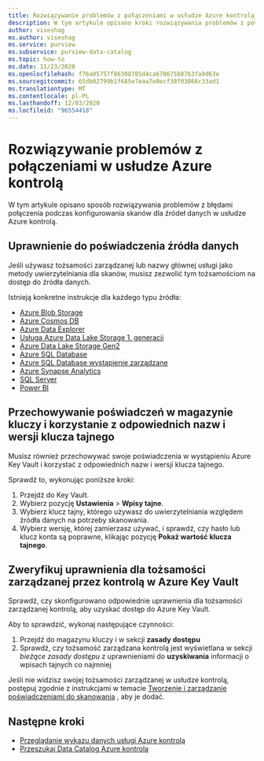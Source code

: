 ```yaml
---
title: Rozwiązywanie problemów z połączeniami w usłudze Azure kontrolą
description: W tym artykule opisano kroki rozwiązywania problemów z połączeniami w usłudze Azure kontrolą.
author: viseshag
ms.author: viseshag
ms.service: purview
ms.subservice: purview-data-catalog
ms.topic: how-to
ms.date: 11/23/2020
ms.openlocfilehash: f76a05757f86308785d4ca678675b87b3fa9d63e
ms.sourcegitcommit: 65db02799b1f685e7eaa7e0ecf38f03866c33ad1
ms.translationtype: MT
ms.contentlocale: pl-PL
ms.lasthandoff: 12/03/2020
ms.locfileid: "96554418"
---
```

# <a name="troubleshoot-your-connections-in-azure-purview"></a>Rozwiązywanie problemów z połączeniami w usłudze Azure kontrolą

W tym artykule opisano sposób rozwiązywania problemów z błędami połączenia podczas konfigurowania skanów dla źródeł danych w usłudze Azure kontrolą.

## <a name="permission-the-credential-on-the-data-source"></a>Uprawnienie do poświadczenia źródła danych

Jeśli używasz tożsamości zarządzanej lub nazwy głównej usługi jako metody uwierzytelniania dla skanów, musisz zezwolić tym tożsamościom na dostęp do źródła danych.

Istnieją konkretne instrukcje dla każdego typu źródła:

- [Azure Blob Storage](register-scan-azure-blob-storage-source.md#setting-up-authentication-for-a-scan)
- [Azure Cosmos DB](register-scan-azure-cosmos-database.md#setting-up-authentication-for-a-scan)
- [Azure Data Explorer](register-scan-azure-data-explorer.md#setting-up-authentication-for-a-scan)
- [Usługa Azure Data Lake Storage 1. generacji](register-scan-adls-gen1.md#setting-up-authentication-for-a-scan)
- [Azure Data Lake Storage Gen2](register-scan-adls-gen2.md#setting-up-authentication-for-a-scan)
- [Azure SQL Database](register-scan-azure-sql-database.md)
- [Azure SQL Database wystąpienie zarządzane](register-scan-azure-sql-database-managed-instance.md#setting-up-authentication-for-a-scan)
- [Azure Synapse Analytics](register-scan-azure-synapse-analytics.md#setting-up-authentication-for-a-scan)
- [SQL Server](register-scan-on-premises-sql-server.md#setting-up-authentication-for-a-scan)
- [Power BI](register-scan-power-bi-tenant.md)

## <a name="storing-your-credential-in-your-key-vault-and-using-the-right-secret-name-and-version"></a>Przechowywanie poświadczeń w magazynie kluczy i korzystanie z odpowiednich nazw i wersji klucza tajnego

Musisz również przechowywać swoje poświadczenia w wystąpieniu Azure Key Vault i korzystać z odpowiednich nazw i wersji klucza tajnego.

Sprawdź to, wykonując poniższe kroki:

1. Przejdź do Key Vault.
1. Wybierz pozycję **Ustawienia** > **Wpisy tajne**.
1. Wybierz klucz tajny, którego używasz do uwierzytelniania względem źródła danych na potrzeby skanowania.
1. Wybierz wersję, której zamierzasz używać, i sprawdź, czy hasło lub klucz konta są poprawne, klikając pozycję **Pokaż wartość klucza tajnego**. 

## <a name="verify-permissions-for-the-purview-managed-identity-on-your-azure-key-vault"></a>Zweryfikuj uprawnienia dla tożsamości zarządzanej przez kontrolą w Azure Key Vault

Sprawdź, czy skonfigurowano odpowiednie uprawnienia dla tożsamości zarządzanej kontrolą, aby uzyskać dostęp do Azure Key Vault.

Aby to sprawdzić, wykonaj następujące czynności:

1. Przejdź do magazynu kluczy i w sekcji **zasady dostępu**
1. Sprawdź, czy tożsamość zarządzana kontrolą jest wyświetlana w sekcji *bieżące zasady dostępu* z uprawnieniami do **uzyskiwania** informacji o wpisach tajnych co najmniej

Jeśli nie widzisz swojej tożsamości zarządzanej w usłudze kontrolą, postępuj zgodnie z instrukcjami w temacie [Tworzenie i zarządzanie poświadczeniami do skanowania](manage-credentials.md) , aby je dodać. 

## <a name="next-steps"></a>Następne kroki

- [Przeglądanie wykazu danych usługi Azure kontrolą](how-to-browse-catalog.md)
- [Przeszukaj Data Catalog Azure kontrolą](how-to-search-catalog.md)
